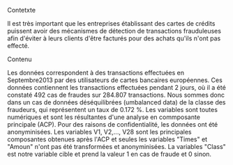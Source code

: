 Contetxte

Il est très important que les entreprises établissant des cartes de crédits puissent avoir des mécanismes de détection de transactions frauduleuses afin d'éviter à leurs clients d'être facturés pour des achats qu'ils n'ont pas effecté.

Contenu

Les données correspondent à des transactions effectuées en Septembre2013 par des utilisateurs de cartes bancaires européennes. Ces données contiennent les transactions effectuées pendant 2 jours, où il a été constaté 492 cas de fraudes sur 284.807 transactions. Nous sommes donc dans un cas de données déséquilibrées (umbalanced data) de la classe des  fraudeurs, qui représentent un taux de 0.172 %.
Les variables sont toutes numériques et sont les résultantes d'une analyse en commposante principale (ACP). Pour des raisons de confidentialité, les données ont été anonyminisées. Les variables V1, V2,..., V28 sont les principales composantes obtenues après l'ACP et seules les variables "Times" et "Amoun" n'ont pas été transformées et anonyminisées. La variables "Class" est notre variable cible et prend la valeur 1 en cas de fraude et 0 sinon.
